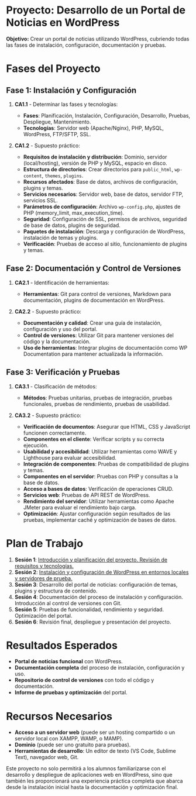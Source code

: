 # Proyecto: Desarrollo de un Portal de Noticias en WordPress

**Objetivo:** Crear un portal de noticias utilizando WordPress, cubriendo todas las fases de instalación, configuración, documentación y pruebas.

# Fases del Proyecto

## Fase 1: Instalación y Configuración
1. **CA1.1** - Determinar las fases y tecnologías:
   - **Fases**: Planificación, Instalación, Configuración, Desarrollo, Pruebas, Despliegue, Mantenimiento.
   - **Tecnologías**: Servidor web (Apache/Nginx), PHP, MySQL, WordPress, FTP/SFTP, SSL.

2. **CA1.2** - Supuesto práctico:
   - **Requisitos de instalación y distribución**: Dominio, servidor (local/hosting), versión de PHP y MySQL, espacio en disco.
   - **Estructura de directorios**: Crear directorios para `public_html`, `wp-content`, `themes`, `plugins`.
   - **Recursos afectados**: Base de datos, archivos de configuración, plugins y temas.
   - **Servicios necesarios**: Servidor web, base de datos, servidor FTP, servicios SSL.
   - **Parámetros de configuración**: Archivo `wp-config.php`, ajustes de PHP (memory_limit, max_execution_time).
   - **Seguridad**: Configuración de SSL, permisos de archivos, seguridad de base de datos, plugins de seguridad.
   - **Paquetes de instalación**: Descarga y configuración de WordPress, instalación de temas y plugins.
   - **Verificación**: Pruebas de acceso al sitio, funcionamiento de plugins y temas.

## Fase 2: Documentación y Control de Versiones
1. **CA2.1** - Identificación de herramientas:
   - **Herramientas**: Git para control de versiones, Markdown para documentación, plugins de documentación en WordPress.

2. **CA2.2** - Supuesto práctico:
   - **Documentación y calidad**: Crear una guía de instalación, configuración y uso del portal.
   - **Control de versiones**: Utilizar Git para mantener versiones del código y la documentación.
   - **Uso de herramientas**: Integrar plugins de documentación como WP Documentation para mantener actualizada la información.

## Fase 3: Verificación y Pruebas
1. **CA3.1** - Clasificación de métodos:
   - **Métodos**: Pruebas unitarias, pruebas de integración, pruebas funcionales, pruebas de rendimiento, pruebas de usabilidad.

2. **CA3.2** - Supuesto práctico:
   - **Verificación de documentos**: Asegurar que HTML, CSS y JavaScript funcionen correctamente.
   - **Componentes en el cliente**: Verificar scripts y su correcta ejecución.
   - **Usabilidad y accesibilidad**: Utilizar herramientas como WAVE y Lighthouse para evaluar accesibilidad.
   - **Integración de componentes**: Pruebas de compatibilidad de plugins y temas.
   - **Componentes en el servidor**: Pruebas con PHP y consultas a la base de datos.
   - **Acceso a bases de datos**: Verificación de operaciones CRUD.
   - **Servicios web**: Pruebas de API REST de WordPress.
   - **Rendimiento del servidor**: Utilizar herramientas como Apache JMeter para evaluar el rendimiento bajo carga.
   - **Optimización**: Ajustar configuración según resultados de las pruebas, implementar caché y optimización de bases de datos.

# Plan de Trabajo

1. **Sesión 1**: [Introducción y planificación del proyecto. Revisión de requisitos y tecnologías.](./docs/sesion-1.md)
2. **Sesión 2**: [Instalación y configuración de WordPress en entornos locales y servidores de prueba.](./docs/sesion-2.md)
3. **Sesión 3**: Desarrollo del portal de noticias: configuración de temas, plugins y estructura de contenido.
4. **Sesión 4**: Documentación del proceso de instalación y configuración. Introducción al control de versiones con Git.
5. **Sesión 5**: Pruebas de funcionalidad, rendimiento y seguridad. Optimización del portal.
6. **Sesión 6**: Revisión final, despliegue y presentación del proyecto.

# Resultados Esperados

- **Portal de noticias funcional** con WordPress.
- **Documentación completa** del proceso de instalación, configuración y uso.
- **Repositorio de control de versiones** con todo el código y documentación.
- **Informe de pruebas y optimización** del portal.

# Recursos Necesarios

- **Acceso a un servidor web** (puede ser un hosting compartido o un servidor local con XAMPP, WAMP, o MAMP).
- **Dominio** (puede ser uno gratuito para pruebas).
- **Herramientas de desarrollo**: Un editor de texto (VS Code, Sublime Text), navegador web, Git.

Este proyecto no solo permitirá a los alumnos familiarizarse con el desarrollo y despliegue de aplicaciones web en WordPress, sino que también les proporcionará una experiencia práctica completa que abarca desde la instalación inicial hasta la documentación y optimización final.
